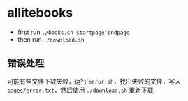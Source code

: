 # allitebooks

- first run `./books.sh startpage endpage`
- then run `./download.sh`

## 错误处理

可能有些文件下载失败，运行 `error.sh`，找出失败的文件，写入 `pages/error.txt`，然后使用 `./download.sh` 重新下载